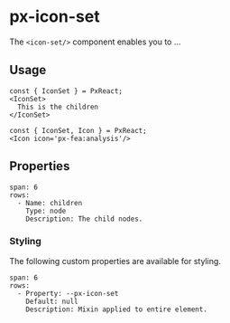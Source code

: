 # px-icon-set
The `<icon-set/>` component enables you to ...



## Usage

```react
const { IconSet } = PxReact;
<IconSet>
  This is the children
</IconSet>
```
```react
const { IconSet, Icon } = PxReact;
<Icon icon='px-fea:analysis'/>
```


## Properties

```table
span: 6
rows:
  - Name: children
    Type: node
    Description: The child nodes.
```


### Styling
The following custom properties are available for styling.

```table
span: 6
rows:
  - Property: --px-icon-set
    Default: null
    Description: Mixin applied to entire element.
```
